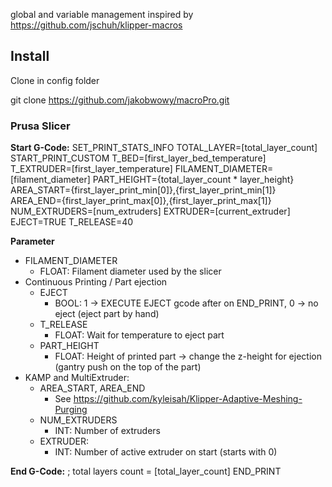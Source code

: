 global and variable management inspired by https://github.com/jschuh/klipper-macros

## Install

Clone in config folder

git clone https://github.com/jakobwowy/macroPro.git

### Prusa Slicer

**Start G-Code:**
SET_PRINT_STATS_INFO TOTAL_LAYER=[total_layer_count]
START_PRINT_CUSTOM T_BED=[first_layer_bed_temperature] T_EXTRUDER=[first_layer_temperature] FILAMENT_DIAMETER=[filament_diameter] PART_HEIGHT={total_layer_count * layer_height} AREA_START={first_layer_print_min[0]},{first_layer_print_min[1]} AREA_END={first_layer_print_max[0]},{first_layer_print_max[1]} NUM_EXTRUDERS=[num_extruders] EXTRUDER=[current_extruder] EJECT=TRUE T_RELEASE=40 

**Parameter**
- FILAMENT_DIAMETER
  - FLOAT: Filament diameter used by the slicer
- Continuous Printing / Part ejection
  - EJECT
    - BOOL: 1 -> EXECUTE EJECT gcode after on END_PRINT, 0 -> no eject (eject part by hand)
  - T_RELEASE
    - FLOAT: Wait for temperature to eject part
  - PART_HEIGHT
    - FLOAT: Height of printed part -> change the z-height for ejection (gantry push on the top of the part)
- KAMP and MultiExtruder: 
  - AREA_START, AREA_END
    - See https://github.com/kyleisah/Klipper-Adaptive-Meshing-Purging
  - NUM_EXTRUDERS
    - INT: Number of extruders
  - EXTRUDER:
    - INT: Number of active extruder on start (starts with 0)

**End G-Code:**
; total layers count = [total_layer_count]
END_PRINT

